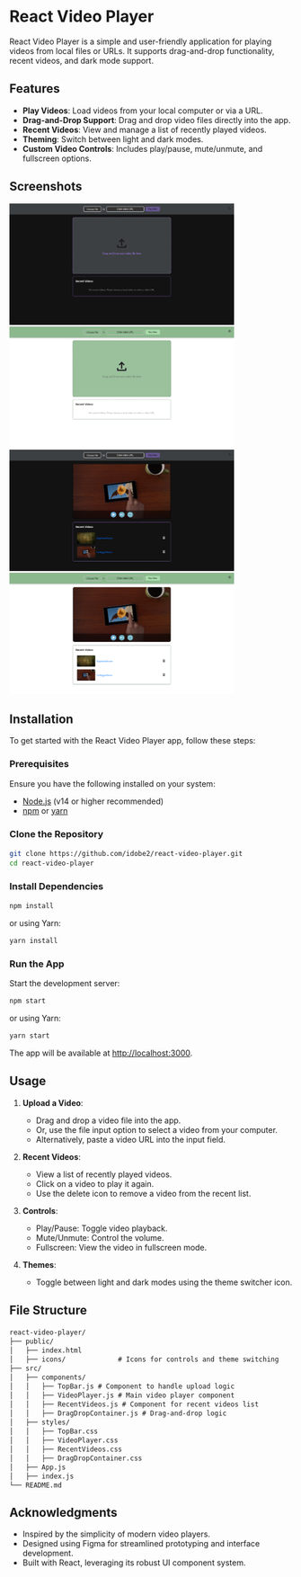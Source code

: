 
# React Video Player

React Video Player is a simple and user-friendly application for playing videos from local files or URLs. It supports drag-and-drop functionality, recent videos, and dark mode support.

## Features

- **Play Videos**: Load videos from your local computer or via a URL.
- **Drag-and-Drop Support**: Drag and drop video files directly into the app.
- **Recent Videos**: View and manage a list of recently played videos.
- **Theming**: Switch between light and dark modes.
- **Custom Video Controls**: Includes play/pause, mute/unmute, and fullscreen options.

## Screenshots

<img src="screenshots/screenshot1.png" alt="Alt text" width="400"> <img src="screenshots/screenshot2.png" alt="Alt text" width="400">
<img src="screenshots/screenshot3.png" alt="Alt text" width="400"> <img src="screenshots/screenshot4.png" alt="Alt text" width="400">

## Installation

To get started with the React Video Player app, follow these steps:

### Prerequisites

Ensure you have the following installed on your system:

- [Node.js](https://nodejs.org/) (v14 or higher recommended)
- [npm](https://www.npmjs.com/) or [yarn](https://yarnpkg.com/)

### Clone the Repository

```bash
git clone https://github.com/idobe2/react-video-player.git
cd react-video-player
```

### Install Dependencies

```bash
npm install
```

or using Yarn:

```bash
yarn install
```

### Run the App

Start the development server:

```bash
npm start
```

or using Yarn:

```bash
yarn start
```

The app will be available at [http://localhost:3000](http://localhost:3000).

## Usage

1. **Upload a Video**:
   - Drag and drop a video file into the app.
   - Or, use the file input option to select a video from your computer.
   - Alternatively, paste a video URL into the input field.

2. **Recent Videos**:
   - View a list of recently played videos.
   - Click on a video to play it again.
   - Use the delete icon to remove a video from the recent list.

3. **Controls**:
   - Play/Pause: Toggle video playback.
   - Mute/Unmute: Control the volume.
   - Fullscreen: View the video in fullscreen mode.

4. **Themes**:
   - Toggle between light and dark modes using the theme switcher icon.

## File Structure

```
react-video-player/
├── public/
│   ├── index.html
│   ├── icons/             # Icons for controls and theme switching
├── src/
│   ├── components/
│   │   ├── TopBar.js # Component to handle upload logic
│   │   ├── VideoPlayer.js # Main video player component
│   │   ├── RecentVideos.js # Component for recent videos list
│   │   ├── DragDropContainer.js # Drag-and-drop logic
│   ├── styles/
│   │   ├── TopBar.css
│   │   ├── VideoPlayer.css
│   │   ├── RecentVideos.css
│   │   ├── DragDropContainer.css
│   ├── App.js
│   ├── index.js
└── README.md
```

## Acknowledgments

- Inspired by the simplicity of modern video players.
- Designed using Figma for streamlined prototyping and interface development.
- Built with React, leveraging its robust UI component system.
